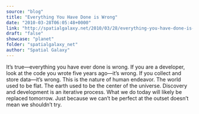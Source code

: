```yaml
---
source: "blog"
title: "Everything You Have Done is Wrong"
date: "2010-03-28T06:05:48+0000"
link: "http://spatialgalaxy.net/2010/03/28/everything-you-have-done-is-wrong/"
draft: "false"
showcase: "planet"
folder: "spatialgalaxy_net"
author: "Spatial Galaxy"
---
```


It&rsquo;s true&mdash;everything you have ever done is wrong. If you are a developer, look at the code you wrote five years ago&mdash;it&rsquo;s wrong. If you collect and store data&mdash;it&rsquo;s wrong.
This is the nature of human endeavor. The world used to be flat. The earth used to be the center of the universe.
Discovery and development is an iterative process. What we do today will likely be replaced tomorrow. Just because we can&rsquo;t be perfect at the outset doesn&rsquo;t mean we shouldn&rsquo;t try.

